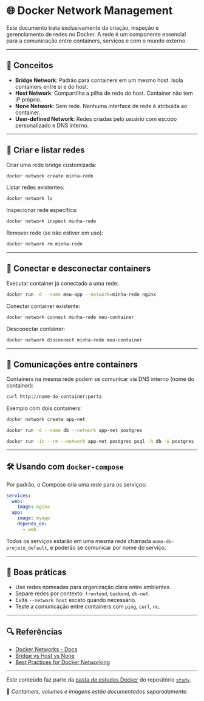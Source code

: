 # 🌐 Docker Network Management

Este documento trata exclusivamente da criação, inspeção e gerenciamento de redes no Docker. A rede é um componente essencial para a comunicação entre containers, serviços e com o mundo externo.

---

## 🧠 Conceitos

- **Bridge Network**: Padrão para containers em um mesmo host. Isola containers entre si e do host.
- **Host Network**: Compartilha a pilha de rede do host. Container não tem IP próprio.
- **None Network**: Sem rede. Nenhuma interface de rede é atribuída ao container.
- **User-defined Network**: Redes criadas pelo usuário com escopo personalizado e DNS interno.

---

## 🔧 Criar e listar redes

Criar uma rede bridge customizada:
```bash
docker network create minha-rede
```

Listar redes existentes:
```bash
docker network ls
```

Inspecionar rede específica:
```bash
docker network inspect minha-rede
```

Remover rede (se não estiver em uso):
```bash
docker network rm minha-rede
```

---

## 🔌 Conectar e desconectar containers

Executar container já conectado a uma rede:
```bash
docker run -d --name meu-app --network=minha-rede nginx
```

Conectar container existente:
```bash
docker network connect minha-rede meu-container
```

Desconectar container:
```bash
docker network disconnect minha-rede meu-container
```

---

## 📡 Comunicações entre containers

Containers na mesma rede podem se comunicar via DNS interno (nome do container):
```bash
curl http://nome-do-container:porta
```

Exemplo com dois containers:
```bash
docker network create app-net

docker run -d --name db --network app-net postgres

docker run -it --rm --network app-net postgres psql -h db -U postgres
```

---

## 🛠️ Usando com `docker-compose`

Por padrão, o Compose cria uma rede para os serviços:
```yaml
services:
  web:
    image: nginx
  app:
    image: myapp
    depends_on:
      - web
```

Todos os serviços estarão em uma mesma rede chamada `nome-do-projeto_default`, e poderão se comunicar por nome do serviço.

---

## 🧪 Boas práticas

- Use redes nomeadas para organização clara entre ambientes.
- Separe redes por contexto: `frontend`, `backend`, `db-net`.
- Evite `--network host` exceto quando necessário.
- Teste a comunicação entre containers com `ping`, `curl`, `nc`.

---

## 🔍 Referências

- [Docker Networks - Docs](https://docs.docker.com/network/)
- [Bridge vs Host vs None](https://docs.docker.com/network/drivers/)
- [Best Practices for Docker Networking](https://docs.docker.com/network/network-tutorial-standalone/)

---

Este conteúdo faz parte da [pasta de estudos Docker](../docker/) do repositório [`study`](../README.md).

📌 *Containers, volumes e imagens estão documentados separadamente.*